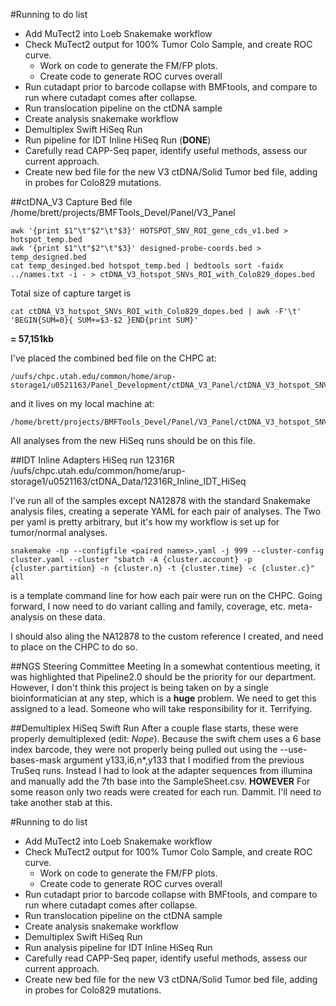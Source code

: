 #Running to do list
+ Add MuTect2 into Loeb Snakemake workflow
+ Check MuTect2 output for 100% Tumor Colo Sample, and create ROC curve.
    + Work on code to generate the FM/FP plots.
    + Create code to generate ROC curves overall
+ Run cutadapt prior to barcode collapse with BMFtools, and compare to run where cutadapt comes after collapse.
+ Run translocation pipeline on the ctDNA sample
+ Create analysis snakemake workflow
+ Demultiplex Swift HiSeq Run
+ Run pipeline for IDT Inline HiSeq Run (**DONE**)
+ Carefully read CAPP-Seq paper, identify useful methods, assess our current approach.
+ Create new bed file for the new V3 ctDNA/Solid Tumor bed file, adding in probes for Colo829 mutations.

##ctDNA_V3 Capture Bed file
/home/brett/projects/BMFTools_Devel/Panel/V3_Panel

    awk '{print $1"\t"$2"\t"$3}' HOTSPOT_SNV_ROI_gene_cds_v1.bed > hotspot_temp.bed
    awk '{print $1"\t"$2"\t"$3}' designed-probe-coords.bed > temp_designed.bed
    cat temp_desinged.bed hotspot_temp.bed | bedtools sort -faidx ../names.txt -i - > ctDNA_V3_hotspot_SNVs_ROI_with_Colo829_dopes.bed

Total size of capture target is

    cat ctDNA_V3_hotspot_SNVs_ROI_with_Colo829_dopes.bed | awk -F'\t' 'BEGIN{SUM=0}{ SUM+=$3-$2 }END{print SUM}'

**= 57,151kb**

I've placed the combined bed file on the CHPC at:

    /uufs/chpc.utah.edu/common/home/arup-storage1/u0521163/Panel_Development/ctDNA_V3_Panel/ctDNA_V3_hotspot_SNVs_ROI_with_Colo829_dopes.bed

and it lives on my local machine at:

    /home/brett/projects/BMFTools_Devel/Panel/V3_Panel/ctDNA_V3_hotspot_SNVs_ROI_with_Colo829_dopes.bed

All analyses from the new HiSeq runs should be on this file.

##IDT Inline Adapters HiSeq run 12316R
    /uufs/chpc.utah.edu/common/home/arup-storage1/u0521163/ctDNA_Data/12316R_Inline_IDT_HiSeq

I've run all of the samples except NA12878 with the standard Snakemake analysis files, creating a seperate YAML for each pair of analyses.  The Two per yaml is pretty arbitrary, but it's how my workflow is set up for tumor/normal analyses.

    snakemake -np --configfile <paired names>.yaml -j 999 --cluster-config cluster.yaml --cluster "sbatch -A {cluster.account} -p {cluster.partition} -n {cluster.n} -t {cluster.time} -c {cluster.c}" all

is a template command line for how each pair were run on the CHPC.  Going forward, I now need to do variant calling and family, coverage, etc. meta-analysis on these data.

I should also aling the NA12878 to the custom reference I created, and need to place on the CHPC to do so.


##NGS Steering Committee Meeting
In a somewhat contentious meeting, it was highlighted that Pipeline2.0 should be the priority for our department.  However, I don't think this project is being taken on by a single bioinformatician at any step, which is a **huge** problem.  We need to get this assigned to a lead.  Someone who will take responsibility for it.  Terrifying.

##Demultiplex HiSeq Swift Run
After a couple flase starts, these were properly demultiplexed (edit: *Nope*).  Because the swift chem uses a 6 base index barcode, they were not properly being pulled out using the --use-bases-mask argument y133,i6,n*,y133 that I modified from the previous TruSeq runs.  Instead I had to look at the adapter sequences from illumina and manually add the 7th base into the SampleSheet.csv.  **HOWEVER** For some reason only two reads were created for each run.  Dammit.  I'll need to take another stab at this.

#Running to do list
+ Add MuTect2 into Loeb Snakemake workflow
+ Check MuTect2 output for 100% Tumor Colo Sample, and create ROC curve.
    + Work on code to generate the FM/FP plots.
    + Create code to generate ROC curves overall
+ Run cutadapt prior to barcode collapse with BMFtools, and compare to run where cutadapt comes after collapse.
+ Run translocation pipeline on the ctDNA sample
+ Create analysis snakemake workflow
+ Demultiplex Swift HiSeq Run
+ Run analysis pipeline for IDT Inline HiSeq Run
+ Carefully read CAPP-Seq paper, identify useful methods, assess our current approach.
+ Create new bed file for the new V3 ctDNA/Solid Tumor bed file, adding in probes for Colo829 mutations.
